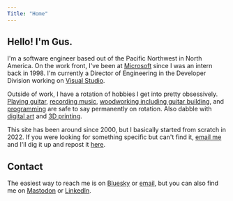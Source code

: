 ```yaml
---
Title: "Home"
---
```

## Hello! I'm Gus.
I'm a software engineer based out of the Pacific Northwest in North America. On the work front, I've been at [Microsoft](https://microsoft.com) since I was an intern back in 1998. I'm currently a Director of Engineering in the Developer Division working on [Visual Studio](https://visualstudio.com). 

Outside of work, I have a rotation of hobbies I get into pretty obsessively. [Playing guitar](/music), [recording music](/music), [woodworking including guitar building](/maker), and [programming](/software) are safe to say permanently on rotation. Also dabble with [digital art](/art) and [3D printing](/maker). 

This site has been around since 2000, but I basically started from scratch in 2022. If you were looking for something specific but can't find it, [email me](mailto:hello@gusperez.com) and I'll dig it up and repost it [here](/blog/).

## Contact
The easiest way to reach me is on [Bluesky](https://bsky.app/profile/gusperez.com) or [email](mailto:hello@gusperez.com), but you can also find me on [Mastodon](https://hachyderm.io/@gusper) or [LinkedIn](https://www.linkedin.com/in/gusperez/).